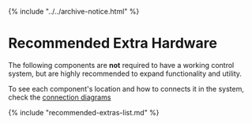 {% include "../../archive-notice.html" %}

# Recommended Extra Hardware

The following components are **not** required to have a working control system, but are highly recommended to expand functionality and utility.

To see each component's location and how to connects it in the system, check the [connection diagrams](/introduction/hardware-options/connection-diagrams.md)

{% include "recommended-extras-list.md" %}
